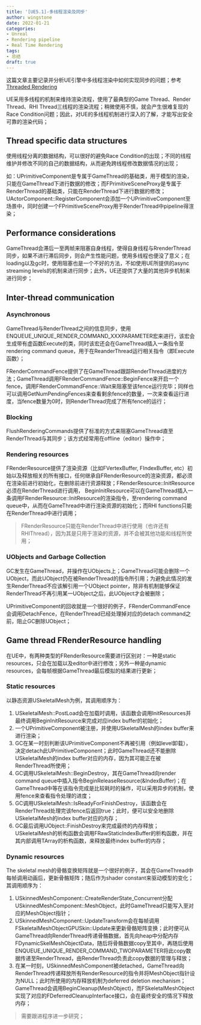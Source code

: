 ```yaml
---
title: '[UE5.1]-多线程渲染及同步'
author: wingstone
date: 2022-01-21
categories:
- Unreal
- Rendering pipeline
- Real Time Rendering
tags: 
- 总结
draft: true
---
```


这篇文章主要记录并分析UE引擎中多线程渲染中如何实现同步的问题；参考[Threaded Rendering](https://docs.unrealengine.com/5.1/en-US/threaded-rendering-in-unreal-engine/)

<!--more-->

UE采用多线程的机制来维持渲染流程，使用了最典型的Game Thread、Render Thread、RHI Thread三线程的渲染流程；稍微使用不慎，就会产生很难复现的Race Condition问题；因此，对UE的多线程机制进行深入的了解，才能写出安全可靠的渲染代码；

## Thread specific data structures

使用线程分离的数据结构，可以很好的避免Race Condition的出现；不同的线程维护并修改不同的自己的数据结构，从而避免跨线程修改数据情况的出现；

如：UPrimitiveComponent是专属于GameThread的基础类，用于模型的渲染，只能在GameThread下进行数据的修改；而FPrimitiveSceneProxy是专属于RenderThread的基础类，只能在RenderThread下进行数据的修改；UActorComponent::RegisterComponent会添加一个UPrimitiveComponent至场景中，同时创建一个FPrimitiveSceneProxy用于RenderThread中pipeline得渲染；

## Performance considerations

GameThread会滞后一至两帧来阻塞自身线程，使得自身线程与RrenderThread同步，如果不进行滞后同步，则会产生性能问题，使用多线程也便没了意义；在loading以及gc时，使用阻塞也是一个不好的方法，不如使用UE所提供的async streaming levels的机制来进行同步；此外，UE还提供了大量的其他异步机制来进行同步；

## Inter-thread communication

### Asynchronous

GameThread与RenderThread之间的信息同步，使用ENQUEUE_UNIQUE_RENDER_COMMAND_XXXPARAMETER宏来进行，该宏会生成带有虚函数Execute的类，同时该宏还会在GameThread插入一条指令至rendering command queue，用于在ReanderThread运行相关指令（即Execute函数）；

FRenderCommandFence提供了在GameThread跟踪RenderThread进度的方法；GameThread调用FRenderCommandFence::BeginFence来开启一个fence，调用FRenderCommandFence::Wait来阻塞至该fence运行完毕；同样也可以调用GetNumPendingFences来查看剩余fence的数量，一次来查看运行进度，当fence数量为0时，则RenderThread完成了所有fence的运行；

### Blocking

FlushRenderingCommands提供了标准的方式来阻塞GameThread直至RenderThread与其同步；该方式经常用在offline（editor）操作中；

### Rendering resources

FRenderResource提供了渲染资源（比如FVertexBuffer, FIndexBuffer, etc）初始以及释放相关的所有接口，任何继承自FRenderResource的渲染资源，都必须在渲染前进行初始化，在删除前进行资源释放；FRenderResource::InitResource必须在RenderThread进行调用， BeginInitResource可以在GameThread插入一条调用FRenderResource::InitResource的渲染指令，至rendering command queue中，从而在GameThread中进行渲染资源的初始化；而RHI functions只能在RenderThread中进行调用；

> FRenderResource只能在RenderThread中进行使用（也许还有RHIThread），因为其是只用于渲染的资源，并不会被其他功能和线程所使用；

### UObjects and Garbage Collection

GC发生在GameThread，并操作在UObjects上；GameThread可能会删除一个UObject，而此UObject仍在被RenderThread的指令所引用；为避免此情况的发生RenderThread不应该解引用一个UObject pointer，除非有机制能够保证RenderThread不再引用某一UObject之后，此UObject才会被删除；

UPrimitiveComponent的回收就是一个很好的例子，FRenderCommandFence会调用DetachFence，在RenderThread已经处理掉对应的detach command之前，阻止GC删除UObject；

## Game thread FRenderResource handling

在UE中，有两种类型的FRenderResource需要进行区别对：一种是static resources，只会在加载以及editor中进行修改；另外一种是dynamic resources，会每帧根据GameThread最后模拟的结果进行更新；

### Static resources

以静态资源USkeletalMesh为例，其调用顺序为：

1. USkeletalMesh::PostLoad会在加载时调用，该函数会调用InitResources并最终调用BeginInitResource来完成对应index buffer的初始化；
2. 一个UPrimitiveComponent被注册，并使用USkeletalMesh的index buffer来进行渲染；
3. GC在某一时刻判断该UPrimitiveComponent不再被引用（例如level卸载），决定detach此UPrimitiveComponent；此时GameThread还不能删除USkeletalMesh的index buffer对应的内存，因为其可能正在被RenderThread所使用；
4. GC调用USkeletalMesh::BeginDestroy，其在GameThread向render command queue中插入指令BeginReleaseResource(&IndexBuffer)；在GameThread中等在该指令完成是比较耗时的操作，可以采用异步的机制，使用fence来查看指令处理的进度；
5. GC调用USkeletalMesh::IsReadyForFinishDestroy，该函数会在RenderThread处理完该fence后返回true；此时，便可以安全地删除USkeletalMesh的index buffer对应的内存；
6. GC最后调用UObject::FinishDestroy来完成最终的内存释放；USkeletalMesh的析构函数会调用FRawStaticIndexBuffer的析构函数，并在其内部调用TArray的析构函数，来释放最终index buffer的内存；

### Dynamic resources

The skeletal mesh的骨骼变换矩阵就是一个很好的例子，其会在GameThread中每帧调用动画后，更新骨骼矩阵；随后作为shader constant来驱动模型的变化；其调用顺序为：

1. USkinnedMeshComponent::CreateRenderState_Concurrent分配USkinnedMeshComponent::MeshObject，此时GameThread只能写入至对应的MeshObject指针；
2. USkinnedMeshComponent::UpdateTransform会在每帧调用FSkeletalMeshObjectGPUSkin::Update来更新骨骼矩阵变换；此时便可从GameThread向RenderThread传递骨骼数据，首先向heap中分配内存FDynamicSkelMeshObjectData，随后将骨骼数据copy至其中，再随后使用ENQUEUE_UNIQUE_RENDER_COMMAND_TWOPARAMETER将此copy数据传递至RenderThread，由RenderThread负责此copy数据的管理与释放；
3. 在某一时刻，USkinnedMeshComponent被detached，GameThread向RenderThread传递释放所有RenderResource的指令并将MeshObject指针设为NULL；此时所使用的内存释放机制为deferred deletion mechanism；GameThread会调用BeginCleanup(MeshObject)，而FSkeletalMeshObject实现了对应的FDeferredCleanupInterface接口，会在最终安全的情况下释放内存；

> 需要跟进程序进一步研究；
